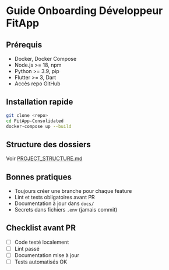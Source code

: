 # Guide Onboarding Développeur FitApp

## Prérequis
- Docker, Docker Compose
- Node.js >= 18, npm
- Python >= 3.9, pip
- Flutter >= 3, Dart
- Accès repo GitHub

## Installation rapide
```bash
git clone <repo>
cd FitApp-Consolidated
docker-compose up --build
```

## Structure des dossiers
Voir [PROJECT_STRUCTURE.md](./PROJECT_STRUCTURE.md)

## Bonnes pratiques
- Toujours créer une branche pour chaque feature
- Lint et tests obligatoires avant PR
- Documentation à jour dans `docs/`
- Secrets dans fichiers `.env` (jamais commit)

## Checklist avant PR
- [ ] Code testé localement
- [ ] Lint passé
- [ ] Documentation mise à jour
- [ ] Tests automatisés OK
